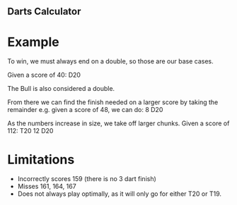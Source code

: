 ## Darts Calculator
# Example
To win, we must always end on a double, so those are our base cases.

Given a score of  40: D20

The Bull is also considered a double.

From there we can find the finish needed on a larger score by taking the remainder e.g. given a score of 48, we can do: 8 D20

As the numbers increase in size, we take off larger chunks. Given a score of 112: T20 12 D20

# Limitations
 - Incorrectly scores 159 (there is no 3 dart finish)
 - Misses 161, 164, 167
 - Does not always play optimally, as it will only go for either T20 or T19.
